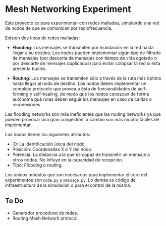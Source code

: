 # Mesh Networking Experiment

Este proyecto es para experimentar con redes malladas, simulando una red de nodos de que se comunican por radiofrecuencia.

Existen dos tipos de redes malladas:

- **Flooding**: Los mensajes se transmiten por inundación en la red hasta llegar a su destino. Los nodos pueden implementar algún tipo de filtrado de mensajes (por descarte de mensajes con tiempo de vida agotado o por descarte de mensajes duplicados) para evitar colapsar la red si ésta presenta bucles.

- **Routing**: Los mensajes se transmiten sólo a través de la ruta más óptima hasta llegar al nodo de destino. Los nodos deben implementar un complejo protocolo que provea a ésta de funcionalidades de self-forming y self-healing, de modo que los nodos conozcan de forma autónoma qué rutas deben seguir los mensajes en caso de caídas o reconexiones.

Las flooding networks son más ineficientes que las routing networks ya que pueden provocar una gran congestión, a cambio son más mucho fáciles de implementar.

Los nodos tienen los siguientes atributos:

- ID: La identificación única del nodo.
- Posición: Coordenadas X e Y del nodo.
- Potencia: La distancia a la que es capaz de transmitir un mensaje a otros nodos. No influye en la capacidad de recepción.
- Tipo: Flooding o routing.

Los únicos módulos que son necesarios para implementar el core del experimentos son `node.py` y `message.py`. Lo demás es código de infraestructura de la simulación o para el control de la misma.

## To Do

- Generador procedural de redes.
- Routing Mesh Network protocol.
